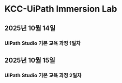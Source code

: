 # KCC-UiPath Immersion Lab

## 2025년 10월 14일
### UiPath Studio 기본 교육 과정 1일차

## 2025년 10월 15일
### UiPath Studio 기본 교육 과정 2일차
